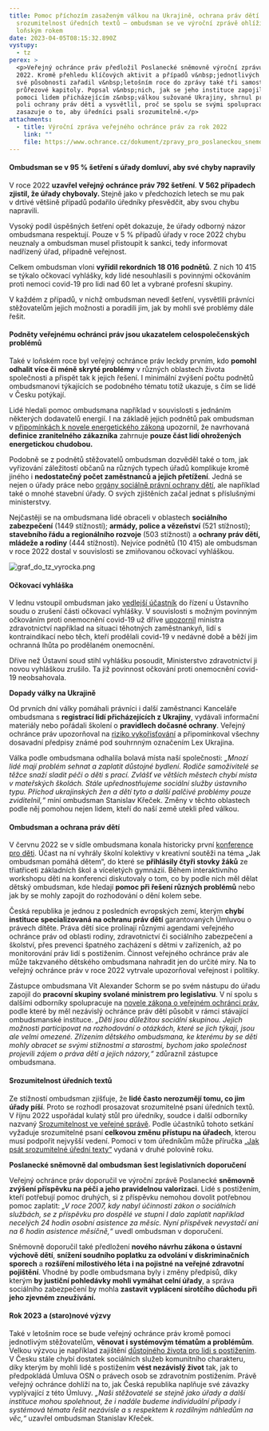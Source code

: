 ```yaml
---
title: Pomoc příchozím zasaženým válkou na Ukrajině, ochrana práv dětí i
  srozumitelnost úředních textů – ombudsman se ve výroční zprávě ohlíží za
  loňským rokem
date: 2023-04-05T08:15:32.890Z
vystupy:
  - tz
perex: >
  <p>Veřejný ochránce práv předložil Poslanecké sněmovně výroční zprávu za rok
  2022. Kromě přehledu klíčových aktivit a případů v&nbsp;jednotlivých oblastech
  své působnosti zařadil v&nbsp;letošním roce do zprávy také tři samostatné
  průřezové kapitoly. Popsal v&nbsp;nich, jak se jeho instituce zapojila do
  pomoci lidem přicházejícím z&nbsp;válkou sužované Ukrajiny, shrnul práci na
  poli ochrany práv dětí a vysvětlil, proč se spolu se svými spolupracovníky
  zasazuje o to, aby úředníci psali srozumitelně.</p>
attachments:
  - title: Výroční zpráva veřejného ochránce práv za rok 2022
    link: ""
    file: https://www.ochrance.cz/dokument/zpravy_pro_poslaneckou_snemovnu_2022/vyrocni-zprava-2022.pdf
---
```

<h4><strong>Ombudsman se v&nbsp;95 % šetření s&nbsp;úřady domluví, aby své chyby napravily </strong></h4>

<p>V&nbsp;roce 2022 <strong>uzavřel veřejný ochránce práv 792 šetření</strong>. <strong>V&nbsp;562 případech zjistil, že úřady chybovaly. </strong>Stejně jako v&nbsp;předchozích letech se mu pak v&nbsp;drtivé většině případů podařilo úředníky přesvědčit, aby svou chybu napravili.</p>

<p>Vysoký podíl úspěšných šetření opět dokazuje, že úřady odborný názor ombudsmana respektují. Pouze v 5 % případů úřady v roce 2022 chybu neuznaly a ombudsman musel přistoupit k sankci, tedy informovat nadřízený úřad, případně veřejnost.</p>

<p>Celkem ombudsman vloni <strong>vyřídil rekordních 18&nbsp;016 podnětů</strong>. Z&nbsp;nich 10 415 se týkalo očkovací vyhlášky, kdy lidé nesouhlasili s&nbsp;povinnými očkováním proti nemoci covid-19 pro lidi nad 60 let a vybrané profesní skupiny.</p>

<p>V každém z&nbsp;případů, v&nbsp;nichž ombudsman nevedl šetření, vysvětlili právníci stěžovatelům jejich možnosti a poradili jim, jak by mohli své problémy dále řešit.</p>

<h4><strong>Podněty veřejnému ochránci práv jsou ukazatelem celospolečenských problémů</strong></h4>

<p>Také v&nbsp;loňském roce byl veřejný ochránce práv leckdy prvním, kdo <strong>pomohl odhalit více či méně skryté problémy</strong> v&nbsp;různých oblastech života společnosti a přispět tak k&nbsp;jejich řešení. I minimální zvýšení počtu podnětů ombudsmanovi týkajících se podobného tématu totiž ukazuje, s&nbsp;čím se lidé v&nbsp;Česku potýkají.</p>

<p>Lidé hledali pomoc ombudsmana například v&nbsp;souvislosti s&nbsp;jednáním některých dodavatelů energií. I na základě jejich podnětů pak ombudsman v&nbsp;<a href="https://www.ochrance.cz/aktualne/v_pripravovane_novele_energetickeho_zakona_jsou_zranitelni_zakaznici_definovani_prilis_uzce_mini_ombudsman/">připomínkách k&nbsp;novele energetického zákona</a> upozornil, že&nbsp;navrhovaná <strong>definice zranitelného zákazníka</strong> zahrnuje <strong>pouze část lidí ohrožených energetickou chudobou.</strong></p>

<p>Podobně se z&nbsp;podnětů stěžovatelů ombudsman dozvěděl také o tom, jak vyřizování záležitostí občanů na různých typech úřadů komplikuje kromě jiného i <strong>nedostatečný počet zaměstnanců a jejich přetížení</strong>. Jedná se nejen o úřady práce nebo <a href="https://www.ochrance.cz/aktualne/organy_socialne-pravni_ochrany_deti_jsou_podle_ombudsmana_na_hrane_svych_moznosti-_pokud_stat_nezacne_jednat_muze_podle_nej_system_ochrany_deti_zkolabovat/">orgány sociálně právní ochrany dětí</a>, ale například také o mnohé stavební úřady. O svých zjištěních začal jednat s&nbsp;příslušnými ministerstvy.&nbsp;</p>

<p>Nejčastěji se na ombudsmana lidé obraceli v&nbsp;oblastech <strong>sociálního zabezpečení</strong> (1449 stížností); <strong>armády, police a vězeňství</strong> (521 stížností); <strong>stavebního řádu a regionálního rozvoje</strong> (503 stížností) a <strong>ochrany práv dětí, mládeže a rodiny</strong> (444 stížností). Nejvíce podnětů (10&nbsp;415) ale ombudsman v&nbsp;roce 2022 dostal v&nbsp;souvislosti se zmiňovanou očkovací vyhláškou.</p>

<p><img alt="graf_do_tz_vyrocka.png" src="https://www.ochrance.cz/aktualne/pomoc_prichozim_zasazenym_valkou_na_ukrajine_ochrana_prav_deti_i_srozumitelnost_urednich_textu_ombudsman_se_ve_vyrocni_zprave_ohlizi_za_lonskym_rokem/graf_do_tz_vyrocka.png" /></p>

<h4><strong>Očkovací vyhláška</strong></h4>

<p>V&nbsp;lednu vstoupil ombudsman jako <a href="https://www.ochrance.cz/aktualne/ombudsman_vstoupil_u_ustavniho_soudu_do_rizeni_o_zruseni_casti_ockovaci_vyhlasky/">vedlejší účastník</a> do řízení u Ústavního soudu o zrušení části očko&shy;vací vyhlášky. V souvislosti s možným povinným očkováním proti onemocnění covid-19 už dříve <a href="https://www.ochrance.cz/aktualne/ombudsman_se_kvuli_ockovaci_vyhlasce_obratil_na_ministra_zdravotnictvi/">upozornil</a> mini&shy;stra zdravotnictví například na situaci těhotných zaměstnankyň, lidí s kontraindikací nebo těch, kteří prodělali covid-19 v nedávné době a běží jim ochranná lhůta po prodělaném onemocnění.</p>

<p>Dříve než Ústavní soud stihl vyhlášku posoudit, Ministerstvo zdravotnictví ji novou vyhláškou zrušilo. Ta již povinnost očkování proti onemocnění covid-19 neobsahovala.</p>

<p><strong>Dopady války na Ukrajině </strong></p>

<p>Od prvních dní války pomáhali právníci i další zaměstnanci Kanceláře ombudsmana s&nbsp;<strong>registrací lidí přicházejících z&nbsp;Ukrajiny</strong>, vydávali informační materiály nebo pořádali školení o <strong>pravidlech dočasné ochrany</strong>. Veřejný ochránce práv upozorňoval na <a href="https://www.ochrance.cz/aktualne/valka_na_ukrajine_se_u_nas_nesmi_stat_duvodem_pro_porusovani_lidskych_prav_varuje_ombudsman/">riziko vykořisťování</a> a připomínkoval všechny dosavadní předpisy známé pod souhrnným označením Lex Ukrajina.&nbsp;</p>

<p>Válka podle ombudsmana odhalila bolavá místa naší společnosti: <em>&bdquo;Mnozí lidé mají problém sehnat a zaplatit důstojné bydlení. Rodiče samoživitelé se těžce snaží sladit péči o děti s prací. Zvlášť ve větších městech chybí místa v mateřských školách. Stále upřednostňujeme sociální služby ústavního typu. Příchod ukrajinských žen a dětí tyto a další palčivé problémy pouze zviditelnil,&ldquo;</em> míní ombudsman Stanislav Křeček. Změny v těchto oblastech podle něj pomohou nejen lidem, kteří do naší země utekli před válkou.</p>

<h4><strong>Ombudsman a ochrana práv dětí</strong></h4>

<p>V&nbsp;červnu 2022 se v&nbsp;sídle ombudsmana konala historicky první <a href="https://www.ochrance.cz/aktualne/deti_na_ombudsmanske_konferenci_zjistovaly_jak_jim_muze_pomahat_verejny_ochrance_prav-_politici_a_odbornici_mezitim_diskutovali_o_detskem_ombudsmanovi/">konference pro děti</a>. Účast na ní vyhrály školní kolektivy v kreativní soutěži na téma &bdquo;Jak ombudsman pomáhá dětem&ldquo;, do které se <strong>přihlásily čtyři stovky žáků</strong> ze třiatřiceti základních škol a víceletých gymnázií. Během interaktivního workshopu děti na konferenci diskutovaly o tom, co by podle nich měl dělat dětský ombudsman, kde hledají <strong>pomoc při řešení různých problémů</strong> nebo jak by se mohly zapojit do rozhodování o dění kolem sebe.</p>

<p>Česká republika je jednou z posledních evropských zemí, kterým <strong>chybí instituce specializovaná na ochranu práv dětí</strong> garantovaných Úmluvou o právech dítěte. Práva dětí sice prolínají různými agendami veřejného ochránce práv od oblasti rodiny, zdravotnictví či sociálního zabezpečení a školství, přes prevenci špatného zacházení s dětmi v zařízeních, až po monitorování práv lidí s postižením. Činnost veřejného ochránce práv ale může takzvaného dětského ombudsmana nahradit jen do určité míry. Na to veřejný ochránce práv v roce 2022 vytrvale upozorňoval veřejnost i politiky.</p>

<p>Zástupce ombudsmana Vít Alexander Schorm se po svém nástupu do úřadu zapojil do <strong>pracovní skupiny svolané ministrem pro legislativu</strong>. V ní spolu s dalšími odborníky spolupracuje na <a href="https://www.ochrance.cz/aktualne/ustavne_pravni_vybor_poslanecke_snemovny_na_setkani_s_ombudsmanem_a_jeho_zastupcem_v_brne_diskutoval_o_planech_na_zrizeni_detskeho_ombudsmana_nebo_o_zapojovani_spolku_do_rizeni_o_povolovani_staveb/">novele zákona o veřejném ochránci práv</a>, podle které by měl nezávislý ochránce práv dětí působit v&nbsp;rámci stávající ombudsmanské instituce. <em>&bdquo;Děti jsou důležitou sociální skupinou. Jejich možnosti participovat na rozhodování o otázkách, které se jich týkají, jsou ale velmi omezené. Zřízením dětského ombudsmana, ke kterému by se děti mohly obracet se svými stížnostmi a starostmi, bychom jako společnost projevili zájem o práva dětí a jejich názory,&ldquo;</em> zdůraznil zástupce ombudsmana.</p>

<h4><strong>Srozumitelnost úředních textů</strong></h4>

<p>Ze stížností ombudsman zjišťuje, že <strong>lidé často nerozumějí tomu, co jim úřady píší</strong>. Proto se rozhodl prosazovat srozumitelné psaní úředních textů. V říjnu 2022 uspořádal kulatý stůl pro úředníky, soudce i další odborníky nazvaný <a href="https://www.ochrance.cz/aktualne/urednici_i_soudci_se_na_kulatem_stole_u_ombudsmana_shodli_ze_uredni_pisemnosti_maji_byt_srozumitelne_pro_ctenare/">Srozumi&shy;telnost ve veřejné správě</a>. Podle účastníků tohoto setkání vyžaduje srozumitelné psaní <strong>celkovou změnu přístupu na úřadech</strong>, kterou musí podpořit nejvyšší vedení. Pomoci v&nbsp;tom úředníkům může příručka <a href="https://www.ochrance.cz/srozumitelne/">&bdquo;Jak psát srozumitelné úřední texty&ldquo;</a> vydaná v&nbsp;druhé polovině roku.</p>

<p><strong>Poslanecké sněmovně dal ombudsman šest legislativních doporučení</strong><strong>&nbsp;&nbsp; </strong></p>

<p>Veřejný ochránce práv doporučil ve výroční zprávě Poslanecké <strong>sněmovně zvýšení příspěvku na péči a jeho pravidelnou valorizaci</strong>. Lidé s&nbsp;postižením, kteří potřebují pomoc druhých, si z&nbsp;příspěvku nemohou dovolit potřebnou pomoc zaplatit: <em>&bdquo;V roce 2007, kdy nabyl účinnosti zákon o soci&shy;álních službách, se z příspěvku pro dospělé ve stupni I dalo zaplatit například necelých 24 ho&shy;din osobní asistence za měsíc. Nyní příspěvek nevystačí ani na 6 hodin asistence měsíčně,&ldquo;</em> uvedl ombudsman v&nbsp;doporučení.</p>

<p>Sněmovně doporučil také předložení <strong>nového návrhu zákona o ústavní výchově dětí</strong>, <strong>snížení soudního poplatku za odvolání v&nbsp;diskriminačních sporech</strong> a <strong>rozšíření milostivého léta i na pojistné na veřejné zdravotní pojištění</strong>. Vhodné by podle ombudsmana byly i změny předpisů, díky kterým <strong>by justiční pohledávky mohli vymáhat celní úřady</strong>, a správa sociálního zabezpečení by mohla <strong>zastavit vyplácení sirotčího důchodu při jeho zjevném zneužívání.</strong></p>

<h4><strong>Rok 2023 a (staro)nové výzvy</strong></h4>

<p>Také v&nbsp;letošním roce se bude veřejný ochránce práv kromě&nbsp;pomoci jednotlivým stěžovatelům, <strong>věnovat i systémovým tématům a problémům</strong>. Velkou výzvou je například zajištění <a href="https://www.ochrance.cz/aktualne/2023-01-06-na_noci_dustojnosti_jsme_si_pripomneli_nejen_dorotu_sandorovou_ale_i_situaci_dalsich_lidi_s_postizenim/">důstojného života pro lidi s&nbsp;postižením</a>. V&nbsp;Česku stále chybí dostatek sociálních služeb komunitního charakteru, díky kterým by mohli lidé s postižením <strong>vést nezávislý život</strong> tak, jak to předpokládá Úmluva OSN o právech osob se zdravotním postižením. Právě veřejný ochránce dohlíží na to, jak Česká republika naplňuje své závazky vyplývající z této Úmluvy. <em>&bdquo;Naši stěžovatelé se stejně jako úřady a další instituce mohou spolehnout, že i nadále budeme individuální případy i systémová témata řešit nezávisle a s respektem k&nbsp;rozdílným náhledům na věc,&ldquo; </em>uzavřel ombudsman Stanislav Křeček.</p>
